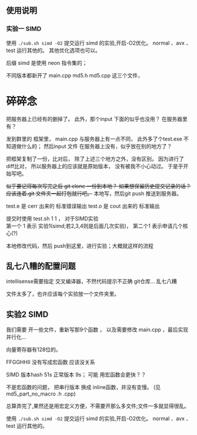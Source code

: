 
## 使用说明

### 实验一 SIMD 

使用 `./sub.sh simd -O2` 提交运行 simd 的实验,开启-O2优化。 normal 、avx 、test 运行其他的。 其他优化选项也可以。

后缀 simd 是使用 neon 指令集的；

不同版本都新开了 main.cpp  md5.h  md5.cpp 这三个文件， 



# 碎碎念

把服务器上已经有的删掉了。
此外，那个input 下面的似乎也没用？ 在服务器里有？

发到群里的 框架里， main.cpp 与服务器上有一点不同， 此外多了个test.exe 不知道做什么的； 
然后input 文件 在服务器上没有，似乎放在别的地方了？

把框架复制了一份，比对后， 除了上述三个地方之外，没有区别。
因为进行了diff比对， 所以服务器上的应该就是原始版本， 没有被我不小心动过。
于是乎开始写吧。

~~似乎要记得每次写完之后 git clone 一份到本地？ 如果想保留历史提交记录的话？ 应该连着.git 文件夹一起打包就行吧。~~
本地写，然后git push 推送到服务器。


test.e 是 cerr 出来的 标准错误输出
test.o 是 cout 出来的 标准输出

提交时使用 test.sh 1 1 ， 对于SIMD实验  
第一个 1 表示 实验1(simd;若2,3,4则是后面几次实验)， 
第二个1 表示申请几个核心(?)

本地修改代码，然后 push到这里，进行实验；大概就这样的流程

## 乱七八糟的配置问题

intellisense需要指定 交叉编译器，不然代码提示不正确
git仓库... 乱七八糟

文件太多了，也许应该每个实验放一个文件夹里。

## 实验2 SIMD
我们需要 开一些文件，重新写那9个函数 ， 以及需要修改 main.cpp ，最后实现并行化...

向量寄存器有128位的。

FFGGHHII 没有写成宏函数 应该没关系

SIMD 版本hash 51s  正常版本 9s； 可能 用宏函数会更快？？

不是宏函数的问题， 把串行版本 换成 inline函数，并没有变慢。 (见md5_part_no_macro .h .cpp)
 
总算弄完了,果然还是用宏定义方便，不需要开那么多文件;文件一多就显得很乱。

使用 `./sub.sh simd -O2` 提交运行 simd 的实验,开启-O2优化。 normal 、avx 、test 运行其他的。